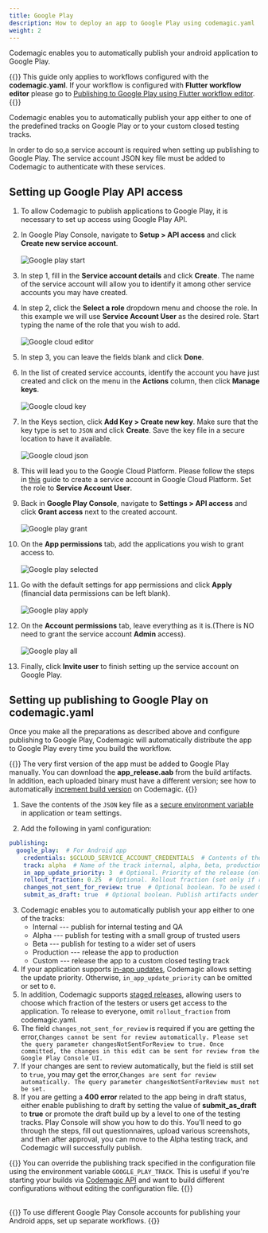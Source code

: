 ```yaml
---
title: Google Play
description: How to deploy an app to Google Play using codemagic.yaml
weight: 2
---
```


Codemagic enables you to automatically publish your android application to Google Play.

{{<notebox>}}
This guide only applies to workflows configured with the **codemagic.yaml**. If your workflow is configured with **Flutter workflow editor** please go to [Publishing to Google Play using Flutter workflow editor](../publishing/publishing-to-google-play).
{{</notebox>}}

Codemagic enables you to automatically publish your app either to one of the predefined tracks on Google Play or to your custom closed testing tracks. 

In order to do so,a service account is required when setting up publishing to Google Play. The service account JSON key file must be added to Codemagic to authenticate with these services.

## Setting up Google Play API access

1. To allow Codemagic to publish applications to Google Play, it is necessary to set up access using Google Play API. 

2. In Google Play Console, navigate to **Setup > API access** and click **Create new service account**.<br><br>
![Google play start](s3://blog.codemagic.io/uploads/2022/09/s1.png)

3. In step 1, fill in the **Service account details** and click **Create**. The name of the service account will allow you to identify it among other service accounts you may have created.

4. In step 2, click the **Select a role** dropdown menu and choose the role. In this example we will use **Service Account User** as the desired role. Start typing the name of the role that you wish to add.<br><br>
![Google cloud editor](../uploads/google_cloud_two.png)

5. In step 3, you can leave the fields blank and click **Done**.

6. In the list of created service accounts, identify the account you have just created and click on the menu in the **Actions** column, then click **Manage keys**.<br><br>
![Google cloud key](../uploads/google_cloud_three.png)

7. In the Keys section, click **Add Key > Create new key**. Make sure that the key type is set to `JSON` and click **Create**. Save the key file in a secure location to have it available.<br><br>
![Google cloud json](../uploads/google_cloud_four.png)

8. This will lead you to the Google Cloud Platform. Please follow the steps in [this](/knowledge-base/google-services-authentication/#creating-a-service-account) guide to create a service account in Google Cloud Platform. Set the role to **Service Account User**.

9. Back in **Google Play Console**, navigate to **Settings > API access** and click **Grant access** next to the created account.<br><br>
![Google play grant](../uploads/google_play_two.png)

10. On the **App permissions** tab, add the applications you wish to grant access to.<br><br>
![Google play selected](../uploads/google_play_four.png)

11. Go with the default settings for app permissions and click **Apply** (financial data permissions can be left blank).<br><br> 
![Google play apply](../uploads/google_play_five.png)

12. On the **Account permissions** tab, leave everything as it is.(There is NO need to grant the service account **Admin** access).<br><br>
![Google play all](../uploads/google_play_three.png)

13. Finally, click **Invite user** to finish setting up the service account on Google Play.


## Setting up publishing to Google Play on codemagic.yaml

Once you make all the preparations as described above and configure publishing to Google Play, Codemagic will automatically distribute the app to Google Play every time you build the workflow.

{{<notebox>}}
The very first version of the app must be added to Google Play manually. You can download the **app_release.aab** from the build artifacts. In addition, each uploaded binary must have a different version; see how to automatically [increment build version](../building/build-versioning/ 'Build versioning') on Codemagic.
{{</notebox>}}

1. Save the contents of the `JSON` key file as a [secure environment variable](../variables/environment-variable-groups/#storing-sensitive-valuesfiles) in application or team settings.

2. Add the following in yaml configuration:

```yaml
publishing:
  google_play:  # For Android app
    credentials: $GCLOUD_SERVICE_ACCOUNT_CREDENTIALS  # Contents of the JSON key file for Google Play service account saved as a secure environment variable
    track: alpha  # Name of the track internal, alpha, beta, production, internal app sharing, or your custom track name
    in_app_update_priority: 3  # Optional. Priority of the release (only set if in-app updates are supported) integer in range [0, 5]
    rollout_fraction: 0.25  # Optional. Rollout fraction (set only if releasing to a fraction of users) value between (0, 1)
    changes_not_sent_for_review: true  # Optional boolean. To be used ONLY if your app cannot be sent for review automatically
    submit_as_draft: true  # Optional boolean. Publish artifacts under a draft release. Can not be used together with rollout_fraction. Defaults to false
```
3. Codemagic enables you to automatically publish your app either to one of the tracks:
   - Internal --- publish for internal testing and QA
   - Alpha --- publish for testing with a small group of trusted users
   - Beta --- publish for testing to a wider set of users
   - Production --- release the app to production
   - Custom --- release the app to a custom closed testing track
4. If your application supports [in-app updates](https://developer.android.com/guide/playcore/in-app-updates), Codemagic allows setting the update priority. Otherwise, `in_app_update_priority` can be omitted or set to `0`.
5. In addition, Codemagic supports [staged releases](https://support.google.com/googleplay/android-developer/answer/6346149?hl=en), allowing users to choose which fraction of the testers or users get access to the application. To release to everyone, omit `rollout_fraction` from codemagic.yaml.
6. The field `changes_not_sent_for_review` is required if you are getting the error,`Changes cannot be sent for review automatically. Please set the query parameter changesNotSentForReview to true. Once committed, the changes in this edit can be sent for review from the Google Play Console UI.`
7. If your changes are sent to review automatically, but the field is still set to `true`, you may get the error,`Changes are sent for review automatically. The query parameter changesNotSentForReview must not be set.`
8. If you are getting a **400 error** related to the app being in draft status, either enable publishing to draft by setting the value of **submit_as_draft** to **true** or promote the draft build up by a level to one of the testing tracks. Play Console will show you how to do this. You'll need to go through the steps, fill out questionnaires, upload various screenshots, and then after approval, you can move to the Alpha testing track, and Codemagic will successfully publish.

{{<notebox>}}
You can override the publishing track specified in the configuration file using the environment variable `GOOGLE_PLAY_TRACK`. This is useful if you're starting your builds via [Codemagic API](../rest-api/overview/) and want to build different configurations without editing the configuration file.
{{</notebox>}}<br><br> 


{{<notebox>}}
To use different Google Play Console accounts for publishing your Android apps, set up separate workflows. 
{{</notebox>}}
